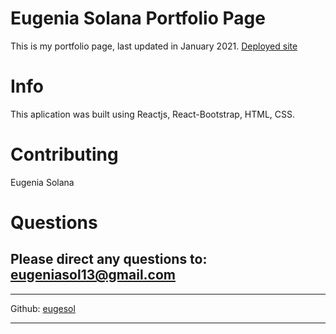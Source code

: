 # Eugenia Solana Portfolio Page

This is my portfolio page, last updated in January 2021.
[Deployed site](https://eugesol.github.io/)

    

# Info
This aplication was built using Reactjs, React-Bootstrap, HTML, CSS.
# Contributing
Eugenia Solana
# Questions
Please direct any questions to: eugeniasol13@gmail.com
---
---
Github: [eugesol](https://github.com/eugesol)

---
